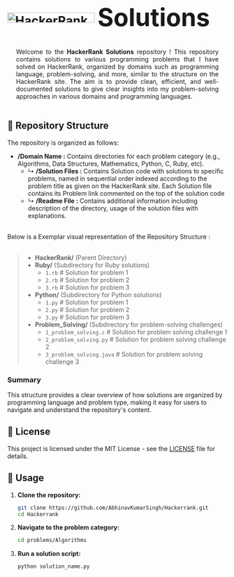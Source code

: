 # <img src="https://hrcdn.net/fcore/assets/brand/logo-new-white-green-a5cb16e0ae.svg" alt="HackerRank Logo" width="200" height="23" style="vertical-align: middle;"> <span style="font-size: 2em; vertical-align: middle;"> Solutions</span>
<br>
<div style="text-align: justify; margin: 0 20px;">
Welcome to the <strong>HackerRank Solutions</strong> repository ! This repository contains solutions to various programming problems that I have solved on HackerRank, organized by domains such as programming language, problem-solving, and more, similar to the structure on the HackerRank site. The aim is to provide clean, efficient, and well-documented solutions to give clear insights into my problem-solving approaches in various domains and programming languages.
</div>
<br>

## 📁 Repository Structure

The repository is organized as follows:

- **/Domain Name :** Contains directories for each problem category (e.g., Algorithms, Data Structures, Mathematics, Python, C, Ruby, etc).
   - ↳ **/Solution Files :** Contains Solution code with solutions to specific problems, named in sequential order indexed according to the problem title as given on the HackerRank site. Each Solution file contains its Problem link commented on the top of the solution code<br>
   - ↳ **/Readme File :** Contains additional information including description of the directory, usage of the solution files with explanations.
<br>
Below is a Exemplar visual representation of the Repository Structure :  <br><br>


>- **HackerRank/**  (Parent Directory)
>  - **Ruby/**  (Subdirectory for Ruby solutions)
>    - `1.rb`  # Solution for problem 1
>    - `2.rb`  # Solution for problem 2
>    - `3.rb`  # Solution for problem 3
>  - **Python/**  (Subdirectory for Python solutions)
>    - `1.py`  # Solution for problem 1
>    - `2.py`  # Solution for problem 2
>    - `3.py`  # Solution for problem 3
>  - **Problem_Solving/**  (Subdirectory for problem-solving challenges)
>    - `1_problem_solving.c`  # Solution for problem solving challenge 1
>    - `2_problem_solving.py`  # Solution for problem solving challenge 2
>    - `3_problem_solving.java`  # Solution for problem solving challenge 3

### Summary

This structure provides a clear overview of how solutions are organized by programming language and problem type, making it easy for users to navigate and understand the repository's content.
<br>
## 📜 License

This project is licensed under the MIT License - see the [LICENSE](LICENSE) file for details.

## 🚀 Usage

1. **Clone the repository:**
   ```bash
   git clone https://github.com/AbhinavKumarSingh/Hackerrank.git
   cd Hackerrank
1. **Navigate to the problem category:**
   ```bash
   cd problems/Algorithms

3. **Run a solution script:**
   ```bash
   python solution_name.py
